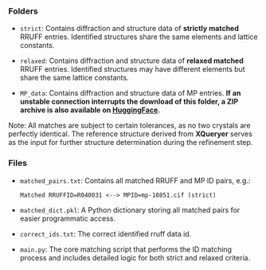 
### Folders

* `strict`:
  Contains diffraction and structure data of **strictly matched** RRUFF entries. Identified structures share the same elements and lattice constants.

* `relaxed`:
  Contains diffraction and structure data of **relaxed matched** RRUFF entries. Identified structures may have different elements but share the same lattice constants.

* `MP_data`:
  Contains diffraction and structure data of MP entries.
  **If an unstable connection interrupts the download of this folder, a ZIP archive is also available on [HuggingFace](https://huggingface.co/datasets/caobin/PyXplore/resolve/main/MP_data.zip?download=true).**

Note: All matches are subject to certain tolerances, as no two crystals are perfectly identical. The reference structure derived from **XQueryer** serves as the input for further structure determination during the refinement step.





### Files

* `matched_pairs.txt`:
  Contains all matched RRUFF and MP ID pairs, e.g.:

  ```
  Matched RRUFFID=R040031 <--> MPID=mp-10851.cif (strict)
  ```

* `matched_dict.pkl`:
  A Python dictionary storing all matched pairs for easier programmatic access.

* `correct_ids.txt`:
  The correct identified rruff data id.

* `main.py`:
  The core matching script that performs the ID matching process and includes detailed logic for both strict and relaxed criteria.

